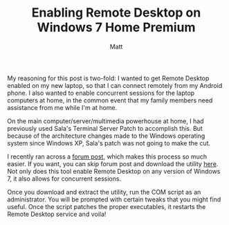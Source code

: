 ﻿---
layout: post
title: Enabling Remote Desktop on Windows 7 Home Premium
author: Matt
permalink: /2010/03/enabling-remote-desktop-on-windows-7-home-premium/
categories:
  - Miscellaneous
tags:
  - tutorial
---

My reasoning for this post is two-fold: I wanted to get Remote Desktop enabled on my new laptop, so that I can connect remotely from my Android phone. I also wanted to enable concurrent sessions for the laptop computers at home, in the common event that my family members need assistance from me while I'm at home.

On the main computer/server/multimedia powerhouse at home, I had previously used Sala's Terminal Server Patch to accomplish this. But because of the architecture changes made to the Windows operating system since Windows XP, Sala's patch was not going to make the cut.

I recently ran across a [forum post][1], which makes this process so much easier. If you want, you can skip forum post and download the utility [here][2]. Not only does this tool enable Remote Desktop on any version of Windows 7, it also allows for concurrent sessions.

 [1]: http://thegreenbutton.com/forums/t/79427.aspx?PageIndex=1
 [2]: http://www.mediafire.com/file/hzz2l5mznzm/Concurrent_RDP_Win7_RTM_patcher_v1.1.zip

Once you download and extract the utility, run the COM script as an administrator. You will be prompted with certain tweaks that you might find useful. Once the script patches the proper executables, it restarts the Remote Desktop service and voila!